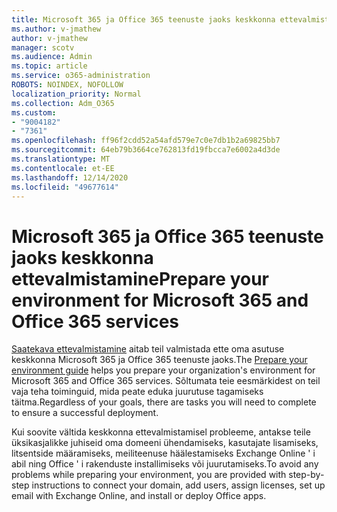 ```yaml
---
title: Microsoft 365 ja Office 365 teenuste jaoks keskkonna ettevalmistamine
ms.author: v-jmathew
author: v-jmathew
manager: scotv
ms.audience: Admin
ms.topic: article
ms.service: o365-administration
ROBOTS: NOINDEX, NOFOLLOW
localization_priority: Normal
ms.collection: Adm_O365
ms.custom:
- "9004182"
- "7361"
ms.openlocfilehash: ff96f2cdd52a54afd579e7c0e7db1b2a69825bb7
ms.sourcegitcommit: 64eb79b3664ce762813fd19fbcca7e6002a4d3de
ms.translationtype: MT
ms.contentlocale: et-EE
ms.lasthandoff: 12/14/2020
ms.locfileid: "49677614"
---
```

# <a name="prepare-your-environment-for-microsoft-365-and-office-365-services"></a><span data-ttu-id="0ba29-102">Microsoft 365 ja Office 365 teenuste jaoks keskkonna ettevalmistamine</span><span class="sxs-lookup"><span data-stu-id="0ba29-102">Prepare your environment for Microsoft 365 and Office 365 services</span></span>

<span data-ttu-id="0ba29-103">[Saatekava ettevalmistamine](https://go.microsoft.com/fwlink/?linkid=2005213) aitab teil valmistada ette oma asutuse keskkonna Microsoft 365 ja Office 365 teenuste jaoks.</span><span class="sxs-lookup"><span data-stu-id="0ba29-103">The [Prepare your environment guide](https://go.microsoft.com/fwlink/?linkid=2005213) helps you prepare your organization's environment for Microsoft 365 and Office 365 services.</span></span> <span data-ttu-id="0ba29-104">Sõltumata teie eesmärkidest on teil vaja teha toiminguid, mida peate eduka juurutuse tagamiseks täitma.</span><span class="sxs-lookup"><span data-stu-id="0ba29-104">Regardless of your goals, there are tasks you will need to complete to ensure a successful deployment.</span></span>

<span data-ttu-id="0ba29-105">Kui soovite vältida keskkonna ettevalmistamisel probleeme, antakse teile üksikasjalikke juhiseid oma domeeni ühendamiseks, kasutajate lisamiseks, litsentside määramiseks, meiliteenuse häälestamiseks Exchange Online ' i abil ning Office ' i rakenduste installimiseks või juurutamiseks.</span><span class="sxs-lookup"><span data-stu-id="0ba29-105">To avoid any problems while preparing your environment, you are provided with step-by-step instructions to connect your domain, add users, assign licenses, set up email with Exchange Online, and install or deploy Office apps.</span></span>
